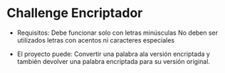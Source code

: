<h1> Challenge Encriptador </h1>


- Requisitos:
Debe funcionar solo con letras minúsculas
No deben ser utilizados letras con acentos ni caracteres especiales

- El proyecto puede:
Convertir una palabra ala versión encriptada y  también devolver una palabra encriptada para su versión original.
